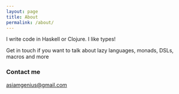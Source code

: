 ```yaml
---
layout: page
title: About
permalink: /about/
---
```


I write code in Haskell or Clojure. I like types!

Get in touch if you want to talk about lazy languages, monads, DSLs, macros and more

### Contact me

[asiamgenius@gmail.com](mailto:asiamgenius@gmail.com)
